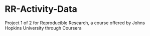 # RR-Activity-Data
Project 1 of 2 for Reproducible Research, a course offered by Johns Hopkins University through Coursera
